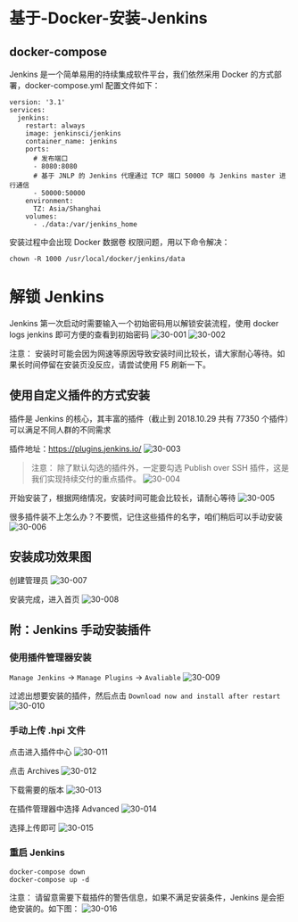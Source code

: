 # 基于-Docker-安装-Jenkins
## docker-compose
Jenkins 是一个简单易用的持续集成软件平台，我们依然采用 Docker 的方式部署，docker-compose.yml 配置文件如下：
```
version: '3.1'
services:
  jenkins:
    restart: always
    image: jenkinsci/jenkins
    container_name: jenkins
    ports:
      # 发布端口
      - 8080:8080
      # 基于 JNLP 的 Jenkins 代理通过 TCP 端口 50000 与 Jenkins master 进行通信
      - 50000:50000
    environment:
      TZ: Asia/Shanghai
    volumes:
      - ./data:/var/jenkins_home
```
安装过程中会出现 Docker 数据卷 权限问题，用以下命令解决：
```
chown -R 1000 /usr/local/docker/jenkins/data
```
# 解锁 Jenkins
Jenkins 第一次启动时需要输入一个初始密码用以解锁安装流程，使用 docker logs jenkins 即可方便的查看到初始密码
![30-001](30-001.png)
![30-002](30-002.png)




注意： 安装时可能会因为网速等原因导致安装时间比较长，请大家耐心等待。如果长时间停留在安装页没反应，请尝试使用 F5 刷新一下。

## 使用自定义插件的方式安装
插件是 Jenkins 的核心，其丰富的插件（截止到 2018.10.29 共有 77350 个插件）可以满足不同人群的不同需求

插件地址：https://plugins.jenkins.io/
![30-003](30-003.png)


> 注意： 除了默认勾选的插件外，一定要勾选 Publish over SSH 插件，这是我们实现持续交付的重点插件。
![30-004](30-004.png)


开始安装了，根据网络情况，安装时间可能会比较长，请耐心等待
![30-005](30-005.png)


很多插件装不上怎么办？不要慌，记住这些插件的名字，咱们稍后可以手动安装
![30-006](30-006.png)


## 安装成功效果图
创建管理员
![30-007](30-007.png)

安装完成，进入首页
![30-008](30-008.png)

## 附：Jenkins 手动安装插件
### 使用插件管理器安装
`Manage Jenkins` -> `Manage Plugins` -> `Avaliable`
![30-009](30-009.png)

过滤出想要安装的插件，然后点击 `Download now and install after restart`
![30-010](30-010.png)



### 手动上传 .hpi 文件
点击进入插件中心
![30-011](30-011.png)

点击 Archives
![30-012](30-012.png)

下载需要的版本
![30-013](30-013.png)

在插件管理器中选择 Advanced
![30-014](30-014.png)

选择上传即可
![30-015](30-015.png)

### 重启 Jenkins
```
docker-compose down
docker-compose up -d
```
注意： 请留意需要下载插件的警告信息，如果不满足安装条件，Jenkins 是会拒绝安装的。如下图：
![30-016](30-016.png)
